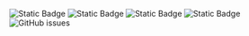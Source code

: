 ![Static Badge](https://img.shields.io/badge/blacklists-60-000000) ![Static Badge](https://img.shields.io/badge/blacklisted-2846952-cc0000) ![Static Badge](https://img.shields.io/badge/whitelisted-2245-00CC00) ![Static Badge](https://img.shields.io/badge/streaming_blacklist-28107-000000) ![GitHub issues](https://img.shields.io/github/issues/fabriziosalmi/blacklists)
